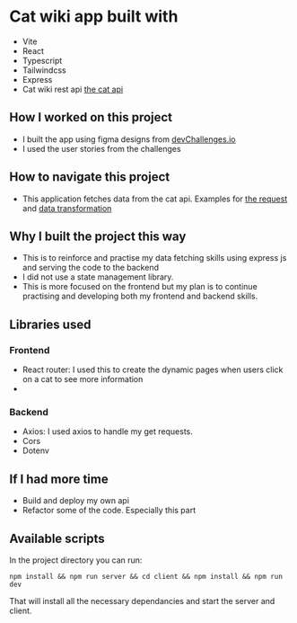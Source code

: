 # Cat wiki app built with
- Vite
- React
- Typescript
- Tailwindcss
- Express
- Cat wiki rest api [the cat api](https://thecatapi.com/ 'link')

## How I worked on this project
- I built the app using figma designs from [devChallenges.io](https://devchallenges.io/challenges/f4NJ53rcfgrP6sBMD2jt 'Figma link')
- I used the user stories from the challenges

## How to navigate this project
- This application fetches data from the cat api. Examples for [the request](https://github.com/itsabubakar/cat-wiki/blob/main/controllers/catController.js) and [data transformation](https://github.com/itsabubakar/cat-wiki/blob/main/client/src/components/Breeds.tsx)

## Why I built the project this way
- This is to reinforce and practise my data fetching skills using express js and serving the code to the backend
- I did not use a state management library.
- This is more focused on the frontend but my plan is to continue practising and developing both my frontend and backend skills.

## Libraries used
### Frontend
- React router: I used this to create the dynamic pages when users click on a cat to see more information
- 
### Backend
- Axios: I used axios to handle my get requests.
- Cors
- Dotenv

## If I had more time
- Build and deploy my own api
- Refactor some of the code. Especially this part

## Available scripts
In the project directory you can run:

`npm install && npm run server && cd client && npm install && npm run dev`

That will install all the necessary dependancies and start the server and client.
